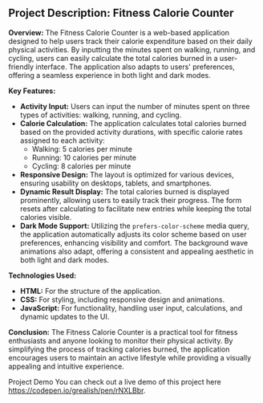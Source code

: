 ## Project Description: Fitness Calorie Counter

**Overview:**
The Fitness Calorie Counter is a web-based application designed to help users track their calorie expenditure based on their daily physical activities. By inputting the minutes spent on walking, running, and cycling, users can easily calculate the total calories burned in a user-friendly interface. The application also adapts to users' preferences, offering a seamless experience in both light and dark modes.

**Key Features:**
- **Activity Input:** Users can input the number of minutes spent on three types of activities: walking, running, and cycling.
- **Calorie Calculation:** The application calculates total calories burned based on the provided activity durations, with specific calorie rates assigned to each activity:
  - Walking: 5 calories per minute
  - Running: 10 calories per minute
  - Cycling: 8 calories per minute
- **Responsive Design:** The layout is optimized for various devices, ensuring usability on desktops, tablets, and smartphones.
- **Dynamic Result Display:** The total calories burned is displayed prominently, allowing users to easily track their progress. The form resets after calculating to facilitate new entries while keeping the total calories visible.
- **Dark Mode Support:** Utilizing the `prefers-color-scheme` media query, the application automatically adjusts its color scheme based on user preferences, enhancing visibility and comfort. The background wave animations also adapt, offering a consistent and appealing aesthetic in both light and dark modes.

**Technologies Used:**
- **HTML:** For the structure of the application.
- **CSS:** For styling, including responsive design and animations.
- **JavaScript:** For functionality, handling user input, calculations, and dynamic updates to the UI.

**Conclusion:**
The Fitness Calorie Counter is a practical tool for fitness enthusiasts and anyone looking to monitor their physical activity. By simplifying the process of tracking calories burned, the application encourages users to maintain an active lifestyle while providing a visually appealing and intuitive experience.

Project Demo
You can check out a live demo of this project here https://codepen.io/grealish/pen/rNXLBbr.

